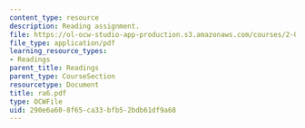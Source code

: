```yaml
---
content_type: resource
description: Reading assignment.
file: https://ol-ocw-studio-app-production.s3.amazonaws.com/courses/2-002-mechanics-and-materials-ii-spring-2004/290e6a608f65ca33bfb52bdb61df9a68_ra6.pdf
file_type: application/pdf
learning_resource_types:
- Readings
parent_title: Readings
parent_type: CourseSection
resourcetype: Document
title: ra6.pdf
type: OCWFile
uid: 290e6a60-8f65-ca33-bfb5-2bdb61df9a68
---
```

